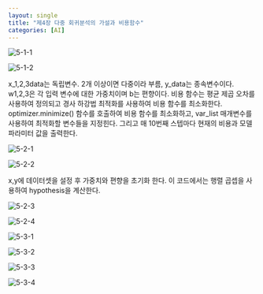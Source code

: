 ```yaml
---
layout: single
title: "제4장 다중 회귀분석의 가설과 비용함수"
categories: [AI]
---
```


![5-1-1](https://github.com/hyunchan123/hyunchan123.github.io/assets/48408195/0b3e9a6b-576e-4421-a3ec-a9997e4ed628)

![5-1-2](https://github.com/hyunchan123/hyunchan123.github.io/assets/48408195/be252292-ad3f-4dbf-b78f-db0fd2059568)

x_1,2,3data는 독립변수. 2개 이상이면 다중이라 부름, y_data는 종속변수이다. w1,2,3은 각 입력 변수에 대한 가중치이며 b는 편향이다.
비용 함수는 평균 제곱 오차를 사용하여 정의되고 경사 하강법 최적화를 사용하여 비용 함수를 최소화한다. optimizer.minimize() 함수를 호출하여 비용 함수를 최소화하고, 
var_list 매개변수를 사용하여 최적화할 변수들을 지정힌다. 그리고 매 10번째 스텝마다 현재의 비용과 모델 파라미터 값을 출력한다.


![5-2-1](https://github.com/hyunchan123/hyunchan123.github.io/assets/48408195/90c674c4-d4b2-4df9-bbb2-84db07263e6c)

![5-2-2](https://github.com/hyunchan123/hyunchan123.github.io/assets/48408195/5e30446c-3a0b-4305-9ba3-558deef4b2b8)

x,y에 데이터셋을 설정 후 가중치와 편향을 초기화 한다. 이 코드에서는 행렬 곱셉을 사용하여 hypothesis을 계산한다.

![5-2-3](https://github.com/hyunchan123/hyunchan123.github.io/assets/48408195/15fbb48a-7917-4b16-9063-13eb70204236)

![5-2-4](https://github.com/hyunchan123/hyunchan123.github.io/assets/48408195/38fe3d69-b3af-481b-9727-ebc8ee018fac)


![5-3-1](https://github.com/hyunchan123/hyunchan123.github.io/assets/48408195/5baa3653-ae8b-49a8-b3f2-03137f1876d2)

![5-3-2](https://github.com/hyunchan123/hyunchan123.github.io/assets/48408195/3f51f250-a580-4338-975c-dbe3aed02473)

![5-3-3](https://github.com/hyunchan123/hyunchan123.github.io/assets/48408195/ab3e2b46-1fa0-46d2-a28a-1aeec4b3b2d2)

![5-3-4](https://github.com/hyunchan123/hyunchan123.github.io/assets/48408195/eabf83f9-91d8-4626-8360-0ee39d83653a)
